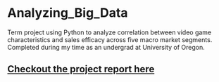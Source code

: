 # Analyzing_Big_Data
Term project using Python to analyze correlation between video game characteristics and sales efficacy across five macro market segments. Completed during my time as an undergrad at University of Oregon.


 <a href="https://mratx.github.io/Analyzing_Big_Data"><h2>Checkout the project report here</h2></a>
